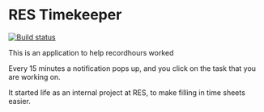 # RES Timekeeper

[![Build status](https://ci.appveyor.com/api/projects/status/ip7k3be257nvx9hx?svg=true)](https://ci.appveyor.com/project/RESSoftwareTeam/timekeeper)

This is an application to help recordhours worked

Every 15 minutes a notification pops up, and you click on the task that you are working on.

It started life as an internal project at RES, to make filling in time sheets easier.